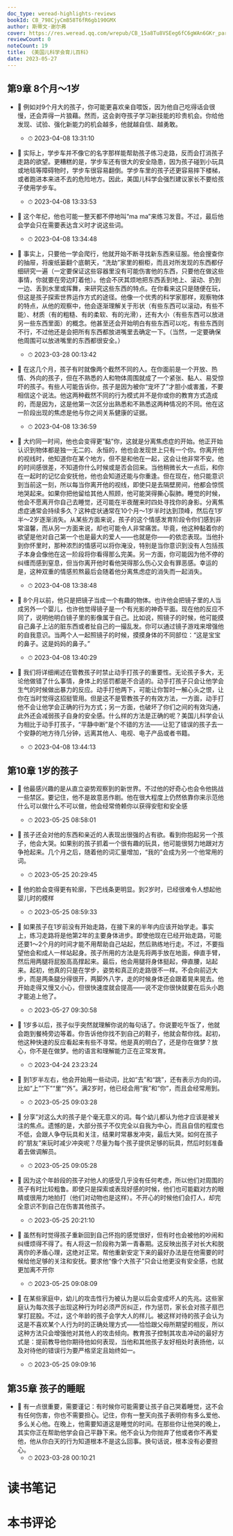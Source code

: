 ```yaml
---
doc_type: weread-highlights-reviews
bookId: CB_798CjyCmB58T6fR6gb190GMX
author: 斯蒂文·谢尔弗
cover: https://res.weread.qq.com/wrepub/CB_15a8Tu8VSEeg6fC6gWAn6GKr_parsecover
reviewCount: 0
noteCount: 19
title: 《美国儿科学会育儿百科》
date: 2023-05-27
---
```



## 第9章 8个月～1岁


- 📌 例如对9个月大的孩子，你可能更喜欢亲自喂饭，因为他自己吃得话会很慢，还会弄得一片狼藉。然而，这会剥夺孩子学习新技能的珍贵机会。你给他发现、试验、强化新能力的机会越多，他就越自信、越勇敢。 
    - ⏱ 2023-04-08 13:31:10 

- 📌 实际上，学步车并不像它的名字那样能帮助孩子练习走路，反而会打消孩子走路的欲望。更糟糕的是，学步车还有很大的安全隐患，因为孩子碰到小玩具或地毯等障碍物时，学步车很容易翻倒。学步车里的孩子还更容易摔下楼梯，或者跑进本来进不去的危险地方。因此，美国儿科学会强烈建议家长不要给孩子使用学步车。 
    - ⏱ 2023-04-08 13:33:53 

- 📌 这个年纪，他也可能一整天都不停地叫“ma ma”来练习发音。不过，最后他会学会只在需要表达含义时才说这些词。 
    - ⏱ 2023-04-08 13:34:48 

- 📌 事实上，只要他一学会爬行，他就开始不断寻找新东西来征服。他会搜查你的抽屉，将废纸篓翻个底朝天，“洗劫”家里的橱柜，而且对所发现的东西都仔细研究一遍（一定要保证这些容器里没有可能伤害他的东西，只要他在做这些事情，你就要在旁边盯着他）。他会不厌其烦地把东西丢到地上、滚动、扔到一边、丢到水里或挥舞，来研究这些东西的特点。在你看来这只是随便在玩，但这是孩子探索世界运作方式的途径。他像一个优秀的科学家那样，观察物体的特点，从他的观察中，他会逐渐理解关于形状（有些东西可以滚动，有些不能）、材质（有的粗糙、有的柔软、有的光滑），还有大小（有些东西可以放进另一些东西里面）的概念。他甚至还会开始明白有些东西可以吃，有些东西则不行，不过他还是会把所有东西都放进嘴里去确定一下。（当然，一定要确保他周围可以放进嘴里的东西都很安全。） 
    - ⏱ 2023-03-28 00:13:42 

- 📌 在这几个月，孩子有时就像两个截然不同的人。在你面前是一个开放、热情、外向的孩子，但在不熟悉的人和物体周围就成了一个紧张、黏人、易受惊吓的孩子。有些人可能告诉你，孩子是因为被你“宠坏了”才胆小或害羞，不要相信这个说法。他这两种截然不同的行为模式并不是你或你的教育方式造成的，而是因为，这是他第一次区分出熟悉和不熟悉这两种情况的不同。他在这一阶段出现的焦虑是他与你之间关系健康的证据。 
    - ⏱ 2023-04-08 13:36:59 

- 📌 大约同一时间，他也会变得更“黏”你，这就是分离焦虑症的开始。他正开始认识到物体都是独一无二的、永恒的，他也会发现世上只有一个你。你离开他的视线时，他知道你在某个地方，但不是和他在一起，这会让他非常不安。他的时间感很差，不知道你什么时候或是否会回来。当他稍微长大一点后，和你在一起时的记忆会安抚他，他也会知道还能与你重逢。但在现在，他只能意识到当前这一刻，所以每当你离开他的视线，即使只是去隔壁房间，他都会惊慌地哭起来。如果你把他留给其他人照顾，他可能哭得撕心裂肺。睡觉的时候，他会不愿离开你自己去睡觉，还可能在半夜醒来时四处寻找你的身影。分离焦虑症通常会持续多久？这种症状通常在10个月～1岁半时达到顶峰，然后在1岁半～2岁逐渐消失。从某些方面来说，孩子的这个情感发育阶段令你们感到非常温馨，而从另一方面来说，却也可能令人非常痛苦。毕竟，他这种黏着你的欲望是他对自己第一个也是最大的爱人——也就是你——的依恋表现。当他扑到你怀里时，那种浓烈的情感可以将你淹没，特别是当你意识到没有人包括孩子本身会像他在这一阶段将你看得那么完美。另一方面，你可能因为他不停的纠缠而感到窒息，但当你离开他时看他哭得那么伤心又会有罪恶感。幸运的是，这种双重的情感煎熬最后会随着他分离焦虑症的消失而一起消失。 
    - ⏱ 2023-04-08 13:38:48 

- 📌 8个月以前，他只是把镜子当成一个有趣的物体。也许他会把镜子里的人当成另外一个婴儿，也许他觉得镜子是一个有光影的神奇平面。现在他的反应不同了，说明他明白镜子里的影像属于自己。比如说，照镜子的时候，他可能摸自己鼻子上沾的脏东西或者扯自己的一撮乱发。你可以通过镜子游戏来增强他的自我意识。当两个人一起照镜子的时候，摸摸身体的不同部位：“这是宝宝的鼻子。这是妈妈的鼻子。” 
    - ⏱ 2023-04-08 13:40:29 

- 📌 我们将详细阐述在管教孩子时禁止动手打孩子的重要性。无论孩子多大，无论他做错了什么事情，身体上的惩罚都是不合适的。动手打孩子只会让他学会生气的时候做出暴力的反应。动手打他两下，可能让你暂时一解心头之恨，让你在当时觉得这招挺管用。但是这不是管教孩子的有效方法，一方面，动手打他不会让他学会正确的行为方式；另一方面，也破坏了你们之间的有效沟通，此外还会减弱孩子自身的安全感。什么样的方法是正确的呢？美国儿科学会认为相比于动手打孩子，“平静中断”是个不错的方法——让犯了错误的孩子去一个安静的地方待几分钟，远离其他人、电视、电子产品或者书籍。 
    - ⏱ 2023-04-08 13:44:13 
## 第10章 1岁的孩子


- 📌 他最感兴趣的是从直立姿势观察到的新世界。不过他的好奇心也会令他挑战一些禁区。要记住，他不是故意恶作剧。他在很大程度上仍然依靠你来示范他什么可以做什么不可以做，他会经常倚赖你以获得安慰和安全感 
    - ⏱ 2023-05-25 08:58:01 

- 📌 孩子还会对他的东西和亲近的人表现出很强的占有欲。看到你抱起另一个孩子，他会大哭。如果别的孩子抓着一个很有趣的玩具，他可能很努力地跟对方争抢起来。几个月之后，随着他的词汇量增加，“我的”会成为另一个他常用的词。 
    - ⏱ 2023-05-25 20:29:45 

- 📌 他的脸会变得更有轮廓，下巴线条更明显。到2岁时，已经很难令人想起他婴儿时的模样 
    - ⏱ 2023-05-25 08:59:33 

- 📌 如果孩子在1岁前没有开始走路，在接下来的半年内应该开始学走。事实上，练习走路将是他第2年的主要身体进步。即使他现在已经开始走路，可能还要1～2个月的时间才能不用帮助自己站起，然后熟练地行走。不过，不要指望他会和成人一样站起身。孩子所用的方法是先将两手放在地面，伸直手臂，然后用两腿将屁股高高撑起来。最后，他会用腿将身体挺起，伸直腰，站起来。起初，他真的只是在学步，姿势和真正的走路很不一样。不会向前迈大步，而是两条腿分得很开，两脚外八字，走的时候身体还会跟着晃来晃去。他开始走得又慢又小心，但很快速度就会提高——说不定你很快就要在后头小跑才能追上他了。 
    - ⏱ 2023-05-27 09:30:58 

- 📌 1岁多以后，孩子似乎突然就理解你说的每句话了。你说要吃午饭了，他就会跑到餐椅旁边等着。你告诉他你找不到自己的鞋子，他就会帮你找。起初，他这种快速的反应看起来有些不寻常。他是真的明白了，还是你在做梦？放心，你不是在做梦。他的语言和理解能力正在正常发育。 
    - ⏱ 2023-04-24 23:23:24 

- 📌 到1岁半左右，他会开始用一些动词，比如“去”和“跳”，还有表示方向的词，比如“上”“下”“里”“外”。满2岁时，他已经会用“我”和“你”，而且会经常用到。 
    - ⏱ 2023-05-25 09:03:28 

- 📌 分享”对这么大的孩子是个毫无意义的词。每个幼儿都认为他才应该是被关注的焦点。遗憾的是，大部分孩子不仅完全以自我为中心，而且自信的程度也不低，会跟人争夺玩具和关注，结果时常暴发冲突，最后大哭。如何在孩子的“朋友”来玩时减少冲突呢？尽量为每个孩子提供足够的玩具，然后时刻准备着去做调解员。 
    - ⏱ 2023-05-25 09:05:28 

- 📌 因为这个年龄段的孩子对他人的感受几乎没有任何考虑，所以他们对周围的孩子有时比较粗鲁。即使只是探索或表现好感的时候，他们也可能戳对方的眼睛或很用力地拍打（他们对动物也是这样）。不开心的时候他们会打人，却完全意识不到自己在伤害其他孩子。 
    - ⏱ 2023-05-25 20:21:10 

- 📌 虽然有时觉得孩子重新回到自己怀抱的感觉很好，但有时也会被他的吵闹和纠缠烦得不得了。有人将这一阶段称为第一青春期。这反映出孩子对长大和脱离你的矛盾心理，这绝对正常。帮他重新安定下来的最好办法是在他需要的时候给他足够的关注和安抚。要求他“像个大孩子”只会让他更没有安全感，也就更加离不开你 
    - ⏱ 2023-05-25 09:08:09 

- 📌 在某些家庭中，幼儿的攻击性行为被认为是以后会变成坏人的先兆。这些家庭认为每次孩子出现这种行为时必须严厉纠正，作为惩罚，家长会对孩子扇巴掌打屁股。不过，这个年龄的孩子会学大人的样儿。被这样对待的孩子会认为这是不喜欢某个人行为时的正确处理方式——恰恰跟父母所期望的相反，所以这种方法只会增强他对其他人的攻击倾向。教育孩子控制其攻击冲动的最好方式是：提前教导他你期待他如何表现，当他和其他孩子友好相处时表扬他，以及对待他的错误行为要严格坚定且始终如一。 
    - ⏱ 2023-05-25 09:09:16 
## 第35章 孩子的睡眠


- 📌 有一点很重要，需要谨记：有时候你可能需要让孩子自己哭着睡觉，这不会有任何伤害，你也不需要担心。记住，你有一整天向孩子表明你有多么爱他、多么关心他。在晚上，他需要知道这是睡觉的时间。在那些你让他哭的晚上，其实你正在帮助他学会自己平静下来。他不会认为你抛弃了他或者你不再爱他，他从你白天的行为知道根本不是这么回事。换句话说，根本没有必要担心。 
    - ⏱ 2023-03-28 00:10:21 

# 读书笔记


# 本书评论
